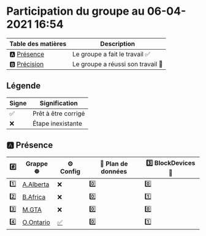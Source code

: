 # Participation du groupe au 06-04-2021 16:54

| Table des matières            | Description                                             |
|-------------------------------|---------------------------------------------------------|
| :a: [Présence](#a-présence)   | Le groupe a fait le travail        :white_check_mark:   |
| :b: [Précision](#b-précision) | Le groupe a réussi son travail     :tada:               |

## Légende

| Signe              | Signification                 |
|--------------------|-------------------------------|
| :white_check_mark: | Prêt à être corrigé           |
| :x:                | Étape inexistante             |

## :a: Présence

|:hash:| Grappe :wheel_of_dharma: | :gear: Config | :abacus: Plan de données | :three: BlockDevices :roll_of_paper: |
|------|--------------------------|---------------|--------------------------|-----------------------------|
| :one: | [A.Alberta](../A.Alberta) | :x: | :zero: | :zero: |
| :two: | [B.Africa](../B.Africa) | :x: | :zero: | :one: |
| :three: | [M.GTA](../M.GTA) | :x: | :zero: | :zero: |
| :four: | [O.Ontario](../O.Ontario) | [:white_check_mark:](../O.Ontario/.kube/config) | :zero: | :one: |
